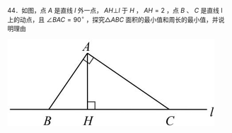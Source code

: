 44．如图，点 $A$ 是直线 $l$ 外一点， $A H \bot l$ 于 $H$ ， $A H { = } 2$ ，点 $B$ 、 $C$ 是直线 l 上的动点，且 $\angle B A C = 9 0 ^ { \circ }$ ，探究$\triangle A B C$ 面积的最小值和周长的最小值，并说明理由

![](<../../qs_image_DB/专题2-3_八种隐圆类最值问题，圆来如此简单（解析版）/6e40cb64a39234dd86970d63932d189d6e103d43fc0b240af0e47634b833a041.jpg>)
